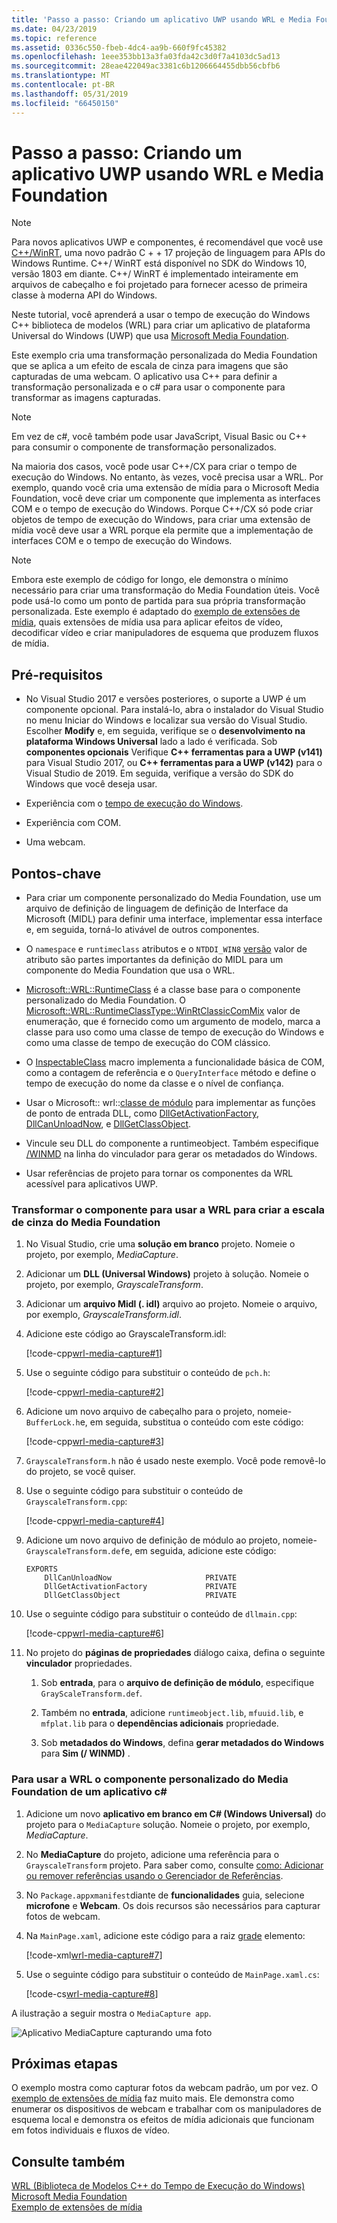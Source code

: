 ```yaml
---
title: 'Passo a passo: Criando um aplicativo UWP usando WRL e Media Foundation'
ms.date: 04/23/2019
ms.topic: reference
ms.assetid: 0336c550-fbeb-4dc4-aa9b-660f9fc45382
ms.openlocfilehash: 1eee353bb13a3fa03fda42c3d0f7a4103dc5ad13
ms.sourcegitcommit: 28eae422049ac3381c6b1206664455dbb56cbfb6
ms.translationtype: MT
ms.contentlocale: pt-BR
ms.lasthandoff: 05/31/2019
ms.locfileid: "66450150"
---
```

# <a name="walkthrough-creating-a-uwp-app-using-wrl-and-media-foundation"></a>Passo a passo: Criando um aplicativo UWP usando WRL e Media Foundation

> [!NOTE]
> Para novos aplicativos UWP e componentes, é recomendável que você use [ C++/WinRT](/windows/uwp/cpp-and-winrt-apis/), uma novo padrão C + + 17 projeção de linguagem para APIs do Windows Runtime. C++/ WinRT está disponível no SDK do Windows 10, versão 1803 em diante. C++/ WinRT é implementado inteiramente em arquivos de cabeçalho e foi projetado para fornecer acesso de primeira classe à moderna API do Windows.

Neste tutorial, você aprenderá a usar o tempo de execução do Windows C++ biblioteca de modelos (WRL) para criar um aplicativo de plataforma Universal do Windows (UWP) que usa [Microsoft Media Foundation](/windows/desktop/medfound/microsoft-media-foundation-sdk).

Este exemplo cria uma transformação personalizada do Media Foundation que se aplica a um efeito de escala de cinza para imagens que são capturadas de uma webcam. O aplicativo usa C++ para definir a transformação personalizada e o c# para usar o componente para transformar as imagens capturadas.

> [!NOTE]
> Em vez de c#, você também pode usar JavaScript, Visual Basic ou C++ para consumir o componente de transformação personalizados.

Na maioria dos casos, você pode usar C++/CX para criar o tempo de execução do Windows. No entanto, às vezes, você precisa usar a WRL. Por exemplo, quando você cria uma extensão de mídia para o Microsoft Media Foundation, você deve criar um componente que implementa as interfaces COM e o tempo de execução do Windows. Porque C++/CX só pode criar objetos de tempo de execução do Windows, para criar uma extensão de mídia você deve usar a WRL porque ela permite que a implementação de interfaces COM e o tempo de execução do Windows.

> [!NOTE]
> Embora este exemplo de código for longo, ele demonstra o mínimo necessário para criar uma transformação do Media Foundation úteis. Você pode usá-lo como um ponto de partida para sua própria transformação personalizada. Este exemplo é adaptado do [exemplo de extensões de mídia](https://code.msdn.microsoft.com/windowsapps/Media-extensions-sample-7b466096), quais extensões de mídia usa para aplicar efeitos de vídeo, decodificar vídeo e criar manipuladores de esquema que produzem fluxos de mídia.

## <a name="prerequisites"></a>Pré-requisitos

- No Visual Studio 2017 e versões posteriores, o suporte a UWP é um componente opcional. Para instalá-lo, abra o instalador do Visual Studio no menu Iniciar do Windows e localizar sua versão do Visual Studio. Escolher **Modify** e, em seguida, verifique se o **desenvolvimento na plataforma Windows Universal** lado a lado é verificada. Sob **componentes opcionais** Verifique  **C++ ferramentas para a UWP (v141)** para Visual Studio 2017, ou  **C++ ferramentas para a UWP (v142)** para o Visual Studio de 2019. Em seguida, verifique a versão do SDK do Windows que você deseja usar. 

- Experiência com o [tempo de execução do Windows](https://msdn.microsoft.com/library/windows/apps/br211377.aspx).

- Experiência com COM.

- Uma webcam.

## <a name="key-points"></a>Pontos-chave

- Para criar um componente personalizado do Media Foundation, use um arquivo de definição de linguagem de definição de Interface da Microsoft (MIDL) para definir uma interface, implementar essa interface e, em seguida, torná-lo ativável de outros componentes.

- O `namespace` e `runtimeclass` atributos e o `NTDDI_WIN8` [versão](/windows/desktop/Midl/version) valor de atributo são partes importantes da definição do MIDL para um componente do Media Foundation que usa o WRL.

- [Microsoft::WRL::RuntimeClass](runtimeclass-class.md) é a classe base para o componente personalizado do Media Foundation. O [Microsoft::WRL::RuntimeClassType::WinRtClassicComMix](runtimeclasstype-enumeration.md) valor de enumeração, que é fornecido como um argumento de modelo, marca a classe para uso como uma classe de tempo de execução do Windows e como uma classe de tempo de execução do COM clássico.

- O [InspectableClass](inspectableclass-macro.md) macro implementa a funcionalidade básica de COM, como a contagem de referência e o `QueryInterface` método e define o tempo de execução do nome da classe e o nível de confiança.

- Usar o Microsoft:: wrl::[classe de módulo](module-class.md) para implementar as funções de ponto de entrada DLL, como [DllGetActivationFactory](https://msdn.microsoft.com/library/br205771.aspx), [DllCanUnloadNow](/windows/desktop/api/combaseapi/nf-combaseapi-dllcanunloadnow), e [ DllGetClassObject](/windows/desktop/api/combaseapi/nf-combaseapi-dllgetclassobject).

- Vincule seu DLL do componente a runtimeobject. Também especifique [/WINMD](../../cppcx/compiler-and-linker-options-c-cx.md) na linha do vinculador para gerar os metadados do Windows.

- Usar referências de projeto para tornar os componentes da WRL acessível para aplicativos UWP.

### <a name="to-use-the-wrl-to-create-the-media-foundation-grayscale-transform-component"></a>Transformar o componente para usar a WRL para criar a escala de cinza do Media Foundation

1. No Visual Studio, crie uma **solução em branco** projeto. Nomeie o projeto, por exemplo, *MediaCapture*.

1. Adicionar um **DLL (Universal Windows)** projeto à solução. Nomeie o projeto, por exemplo, *GrayscaleTransform*.

1. Adicionar um **arquivo Midl (. idl)** arquivo ao projeto. Nomeie o arquivo, por exemplo, *GrayscaleTransform.idl*.

1. Adicione este código ao GrayscaleTransform.idl:

   [!code-cpp[wrl-media-capture#1](../codesnippet/CPP/walkthrough-creating-a-windows-store-app-using-wrl-and-media-foundation_1.idl)]

1. Use o seguinte código para substituir o conteúdo de `pch.h`:

   [!code-cpp[wrl-media-capture#2](../codesnippet/CPP/walkthrough-creating-a-windows-store-app-using-wrl-and-media-foundation_2.h)]

1. Adicione um novo arquivo de cabeçalho para o projeto, nomeie- `BufferLock.h`e, em seguida, substitua o conteúdo com este código:

   [!code-cpp[wrl-media-capture#3](../codesnippet/CPP/walkthrough-creating-a-windows-store-app-using-wrl-and-media-foundation_3.h)]

1. `GrayscaleTransform.h` não é usado neste exemplo. Você pode removê-lo do projeto, se você quiser.

1. Use o seguinte código para substituir o conteúdo de `GrayscaleTransform.cpp`:

   [!code-cpp[wrl-media-capture#4](../codesnippet/CPP/walkthrough-creating-a-windows-store-app-using-wrl-and-media-foundation_4.cpp)]

1. Adicione um novo arquivo de definição de módulo ao projeto, nomeie- `GrayscaleTransform.def`e, em seguida, adicione este código:

   ```
   EXPORTS
       DllCanUnloadNow                     PRIVATE
       DllGetActivationFactory             PRIVATE
       DllGetClassObject                   PRIVATE
   ```

1. Use o seguinte código para substituir o conteúdo de `dllmain.cpp`:

   [!code-cpp[wrl-media-capture#6](../codesnippet/CPP/walkthrough-creating-a-windows-store-app-using-wrl-and-media-foundation_6.cpp)]

1. No projeto do **páginas de propriedades** diálogo caixa, defina o seguinte **vinculador** propriedades.

   1. Sob **entrada**, para o **arquivo de definição de módulo**, especifique `GrayScaleTransform.def`.

   1. Também no **entrada**, adicione `runtimeobject.lib`, `mfuuid.lib`, e `mfplat.lib` para o **dependências adicionais** propriedade.

   1. Sob **metadados do Windows**, defina **gerar metadados do Windows** para **Sim (/ WINMD)** .

### <a name="to-use-the-wrl-the-custom-media-foundation-component-from-a-c-app"></a>Para usar a WRL o componente personalizado do Media Foundation de um aplicativo c#

1. Adicione um novo **aplicativo em branco em C# (Windows Universal)** do projeto para o `MediaCapture` solução. Nomeie o projeto, por exemplo, *MediaCapture*.

1. No **MediaCapture** do projeto, adicione uma referência para o `GrayscaleTransform` projeto. Para saber como, consulte [como: Adicionar ou remover referências usando o Gerenciador de Referências](/visualstudio/ide/how-to-add-or-remove-references-by-using-the-reference-manager).

1. No `Package.appxmanifest`diante de **funcionalidades** guia, selecione **microfone** e **Webcam**. Os dois recursos são necessários para capturar fotos de webcam.

1. Na `MainPage.xaml`, adicione este código para a raiz [grade](https://msdn.microsoft.com/library/windows/apps/xaml/windows.ui.xaml.controls.grid.aspx) elemento:

   [!code-xml[wrl-media-capture#7](../codesnippet/Xaml/walkthrough-creating-a-windows-store-app-using-wrl-and-media-foundation_7.xaml)]

1. Use o seguinte código para substituir o conteúdo de `MainPage.xaml.cs`:

   [!code-cs[wrl-media-capture#8](../codesnippet/CSharp/walkthrough-creating-a-windows-store-app-using-wrl-and-media-foundation_8.cs)]

A ilustração a seguir mostra o `MediaCapture app`.

![Aplicativo MediaCapture capturando uma foto](../media/wrl_media_capture.png "WRL_Media_Capture")

## <a name="next-steps"></a>Próximas etapas

O exemplo mostra como capturar fotos da webcam padrão, um por vez. O [exemplo de extensões de mídia](https://code.msdn.microsoft.com/windowsapps/Media-extensions-sample-7b466096) faz muito mais. Ele demonstra como enumerar os dispositivos de webcam e trabalhar com os manipuladores de esquema local e demonstra os efeitos de mídia adicionais que funcionam em fotos individuais e fluxos de vídeo.

## <a name="see-also"></a>Consulte também

[WRL (Biblioteca de Modelos C++ do Tempo de Execução do Windows)](windows-runtime-cpp-template-library-wrl.md)<br/>
[Microsoft Media Foundation](/windows/desktop/medfound/microsoft-media-foundation-sdk)<br/>
[Exemplo de extensões de mídia](https://code.msdn.microsoft.com/windowsapps/Media-extensions-sample-7b466096)
